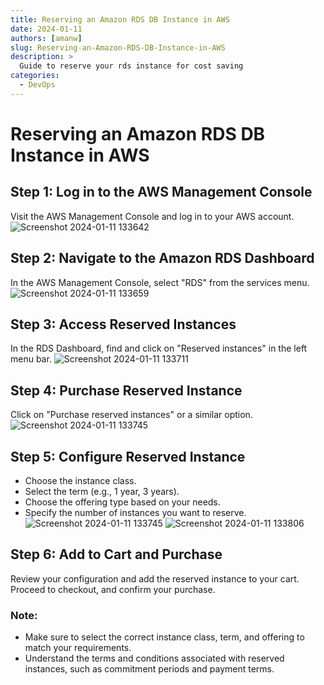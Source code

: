 ```yaml
---
title: Reserving an Amazon RDS DB Instance in AWS
date: 2024-01-11
authors: [amanw]
slug: Reserving-an-Amazon-RDS-DB-Instance-in-AWS
description: >
  Guide to reserve your rds instance for cost saving
categories:
  - DevOps
---
```

# Reserving an Amazon RDS DB Instance in AWS

## Step 1: Log in to the AWS Management Console

Visit the AWS Management Console and log in to your AWS account.
![Screenshot 2024-01-11 133642](https://github.com/Flairminds/blogs/assets/91743769/017f5d9b-dc82-401c-ac7e-f221dbd936f2)

<!-- more -->

## Step 2: Navigate to the Amazon RDS Dashboard

In the AWS Management Console, select "RDS" from the services menu.
![Screenshot 2024-01-11 133659](https://github.com/Flairminds/blogs/assets/91743769/0b0cbf76-1c95-4add-b0d2-f6cc4782ecd0)


## Step 3: Access Reserved Instances

In the RDS Dashboard, find and click on "Reserved instances" in the left menu bar.
![Screenshot 2024-01-11 133711](https://github.com/Flairminds/blogs/assets/91743769/0211814c-9f61-4099-90ab-77c46f6933ff)


## Step 4: Purchase Reserved Instance

Click on "Purchase reserved instances" or a similar option.
![Screenshot 2024-01-11 133745](https://github.com/Flairminds/blogs/assets/91743769/be1486da-e0fa-42d3-92c0-84dab717667e)


## Step 5: Configure Reserved Instance

- Choose the instance class.
- Select the term (e.g., 1 year, 3 years).
- Choose the offering type based on your needs.
- Specify the number of instances you want to reserve.
![Screenshot 2024-01-11 133745](https://github.com/Flairminds/blogs/assets/91743769/be1486da-e0fa-42d3-92c0-84dab717667e)
![Screenshot 2024-01-11 133806](https://github.com/Flairminds/blogs/assets/91743769/f9bb7890-936c-482a-a5f7-0e991a63b488)

## Step 6: Add to Cart and Purchase

Review your configuration and add the reserved instance to your cart. Proceed to checkout, and confirm your purchase.

### Note:

- Make sure to select the correct instance class, term, and offering to match your requirements.
- Understand the terms and conditions associated with reserved instances, such as commitment periods and payment terms.
